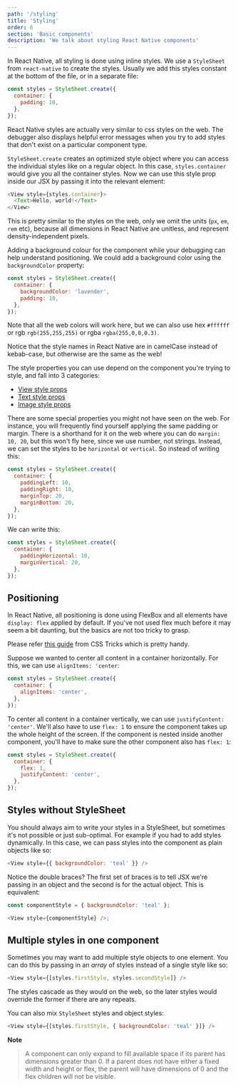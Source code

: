 ```yaml
---
path: '/styling'
title: 'Styling'
order: 6
section: 'Basic components'
description: 'We talk about styling React Native components'
---
```


In React Native, all styling is done using inline styles. We use a `StyleSheet` from `react-native` to create the styles. Usually we add this styles constant at the bottom of the file, or in a separate file:

```js
const styles = StyleSheet.create({
  container: {
    padding: 10,
  },
});
```

React Native styles are actually very similar to css styles on the web. The debugger also displays helpful error messages when you try to add styles that don't exist on a particular component type.

`StyleSheet.create` creates an optimized style object where you can access the individual styles like on a regular object. In this case, `styles.container` would give you all the container styles. Now we can use this style prop inside our JSX by passing it into the relevant element:

```js
<View style={styles.container}>
  <Text>Hello, world!</Text>
</View>
```

This is pretty similar to the styles on the web, only we omit the units (`px`, `em`, `rem` etc), because all dimensions in React Native are unitless, and represent density-independent pixels.

Adding a background colour for the component while your debugging can help understand positioning. We could add a background color using the `backgroundColor` property:

```js
const styles = StyleSheet.create({
  container: {
    backgroundColor: 'lavender',
    padding: 10,
  },
});
```

Note that all the web colors will work here, but we can also use hex `#ffffff` or rgb `rgb(255,255,255)` or rgba `rgba(255,0,0,0.3)`.

Notice that the style names in React Native are in camelCase instead of kebab-case, but otherwise are the same as the web!

The style properties you can use depend on the component you're trying to style, and fall into 3 categories:

- [View style props](https://reactnative.dev/docs/view-style-props)
- [Text style props](https://reactnative.dev/docs/text-style-props)
- [Image style props](https://reactnative.dev/docs/image-style-props)

There are some special properties you might not have seen on the web. For instance, you will frequently find yourself applying the same padding or margin. There is a shorthand for it on the web where you can do `margin: 10, 20`, but this won't fly here, since we use number, not strings. Instead, we can set the styles to be `horizontal` or `vertical`. So instead of writing this:

```js
const styles = StyleSheet.create({
  container: {
    paddingLeft: 10,
    paddingRight: 10,
    marginTop: 20,
    marginBottom: 20,
  },
});
```

We can write this:

```js
const styles = StyleSheet.create({
  container: {
    paddingHorizontal: 10,
    marginVertical: 20,
  },
});
```

## Positioning

In React Native, all positioning is done using FlexBox and all elements have `display: flex` applied by default. If you've not used flex much before it may seem a bit daunting, but the basics are not too tricky to grasp.

Please refer [this guide](https://css-tricks.com/snippets/css/a-guide-to-flexbox/) from CSS Tricks which is pretty handy.

Suppose we wanted to center all content in a container horizontally. For this, we can use `alignItems: 'center`:

```js
const styles = StyleSheet.create({
  container: {
    alignItems: 'center',
  },
});
```

To center all content in a container vertically, we can use `justifyContent: 'center'`. We'll also have to use `flex: 1` to ensure the component takes up the whole height of the screen. If the component is nested inside another component, you'll have to make sure the other component also has `flex: 1`:

```js
const styles = StyleSheet.create({
  container: {
    flex: 1,
    justifyContent: 'center',
  },
});
```

## Styles without StyleSheet

You should always aim to write your styles in a StyleSheet, but sometimes it's not possible or just sub-optimal. For example if you had to add styles dynamically. In this case, we can pass styles into the component as plain objects like so:

```js
<View style={{ backgroundColor: 'teal' }} />
```

Notice the double braces? The first set of braces is to tell JSX we're passing in an object and the second is for the actual object. This is equivalent:

```js
const componentStyle = { backgroundColor: 'teal' };

<View style={componentStyle} />;
```

## Multiple styles in one component

Sometimes you may want to add multiple style objects to one element. You can do this by passing in an _array_ of styles instead of a single style like so:

```js
<View style={[styles.firstStyle, styles.secondStyle]} />
```

The styles cascade as they would on the web, so the later styles would override the former if there are any repeats.

You can also mix `StyleSheet` styles and object styles:

```js
<View style={[styles.firstStyle, { backgroundColor: 'teal' }]} />
```

**Note**

> A component can only expand to fill available space if its parent has dimensions greater than 0. If a parent does not have either a fixed width and height or flex, the parent will have dimensions of 0 and the flex children will not be visible.
